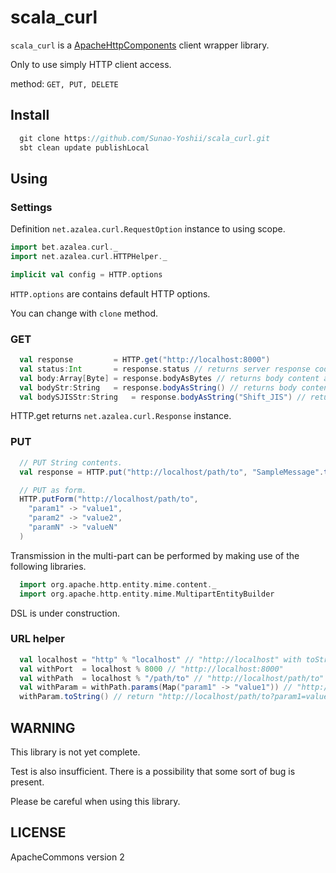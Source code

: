 scala_curl
==========

`scala_curl` is a [ApacheHttpComponents](http://hc.apache.org/index.html) client wrapper library.

Only to use simply HTTP client access.

method: `GET, PUT, DELETE`

## Install

```scala
  git clone https://github.com/Sunao-Yoshii/scala_curl.git
  sbt clean update publishLocal
```

## Using

### Settings

  Definition `net.azalea.curl.RequestOption` instance to using scope.

  ```scala
  import bet.azalea.curl._
  import net.azalea.curl.HTTPHelper._

  implicit val config = HTTP.options
  ```

  `HTTP.options` are contains default HTTP options.

  You can change with `clone` method.

### GET

  ```scala
    val response         = HTTP.get("http://localhost:8000")
    val status:Int       = response.status // returns server response code. like 200
    val body:Array[Byte] = response.bodyAsBytes // returns body content as byte array.
    val bodyStr:String   = response.bodyAsString() // returns body content as String. decoding with UTF-8
    val bodySJISStr:String   = response.bodyAsString("Shift_JIS") // returns body content as String. decoding with Shift_JIS
  ```

  HTTP.get returns `net.azalea.curl.Response` instance.

### PUT

  ```scala
    // PUT String contents.
    val response = HTTP.put("http://localhost/path/to", "SampleMessage".toEntity())

    // PUT as form.
    HTTP.putForm("http://localhost/path/to",
      "param1" -> "value1",
      "param2" -> "value2",
      "paramN" -> "valueN"
    )
  ```

  Transmission in the multi-part can be performed by making use of the following libraries.

  ```scala
    import org.apache.http.entity.mime.content._
    import org.apache.http.entity.mime.MultipartEntityBuilder
  ```

  DSL is under construction.

### URL helper

  ```scala
    val localhost = "http" % "localhost" // "http://localhost" with toString method
    val withPort  = localhost % 8000 // "http://localhost:8000"
    val withPath  = localhost % "/path/to" // "http://localhost/path/to"
    val withParam = withPath.params(Map("param1" -> "value1")) // "http://localhost/path/to?param1=value1" parameter encoded by UTF-8.
    withParam.toString() // return "http://localhost/path/to?param1=value1"
  ```

## WARNING

  This library is not yet complete.

  Test is also insufficient. There is a possibility that some sort of bug is present.

  Please be careful when using this library.

## LICENSE

  ApacheCommons version 2